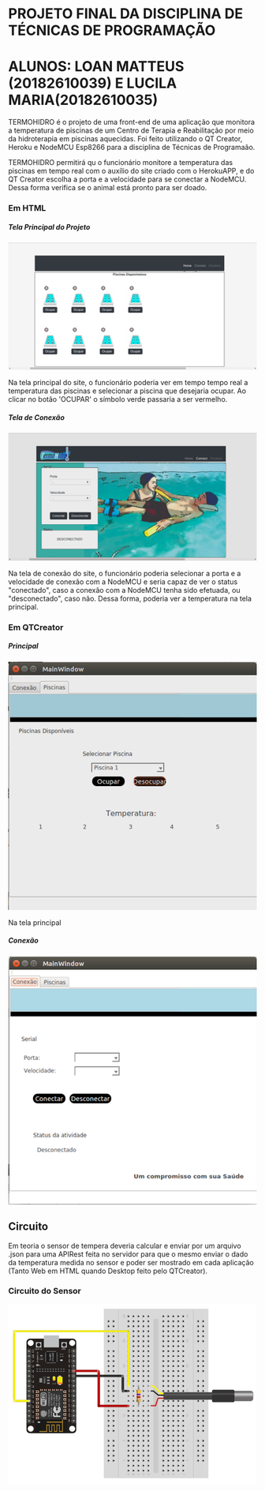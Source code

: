 # PROJETO FINAL DA DISCIPLINA DE TÉCNICAS DE PROGRAMAÇÃO
# ALUNOS: LOAN MATTEUS (20182610039) E LUCILA MARIA(20182610035)

TERMOHIDRO é o projeto de uma front-end de uma aplicação que monitora a temperatura de piscinas de um Centro de Terapia e Reabilitação por meio da hidroterapia em piscinas aquecidas. Foi feito utilizando o QT Creator, Heroku e NodeMCU Esp8266 para a disciplina de Técnicas de Programaão.

TERMOHIDRO permitirá qu o funcionário monitore a temperatura das piscinas em tempo real com o auxílio do site criado com o HerokuAPP, e do QT Creator escolha a porta e a velocidade para se conectar a NodeMCU. Dessa forma verifica se o animal está pronto para ser doado.

### Em HTML
##### Tela Principal do Projeto
![Index.html1](/imgs/Index-Piscinas.png "Piscinas")

Na tela principal do site, o funcionário poderia ver em tempo tempo real a temperatura das piscinas e selecionar a piscina que desejaria ocupar. Ao clicar no botão 'OCUPAR' o símbolo verde passaria a ser vermelho.

##### Tela de Conexão
![Index.html2](/imgs/Conexao.png "Conexao")

Na tela de conexão do site, o funcionário poderia selecionar a porta e a velocidade de conexão com a NodeMCU e seria capaz de ver o status "conectado", caso a conexão com a NodeMCU tenha sido efetuada, ou "desconectado", caso não. Dessa forma, poderia ver a temperatura na tela principal. 

### Em QTCreator
##### Principal
![MainWindow1](/imgs/MainWindow-Piscina.png "Piscinas")

Na tela principal 

##### Conexão
![MainWindow2](/imgs/MainWindow-Conexao.png "Conexao")

## Circuito

Em teoria o sensor de tempera deveria calcular e enviar por um arquivo .json para uma APIRest feita no servidor para que o mesmo enviar o dado da temperatura medida no sensor e poder ser mostrado em cada aplicação (Tanto Web em HTML quando Desktop feito pelo QTCreator).

### Circuito do Sensor
![Sensor](/imgs/circuito.png "Sensor/Circuito")
